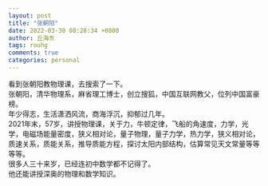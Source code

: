 ```yaml
---
layout: post
title: "张朝阳"
date: 2022-03-30 08:28:34 +0800
author: 丘海东 
tags: rouhg
comments: true
categories: personal
---
```

看到张朝阳教物理课，去搜索了一下。  
张朝阳，清华物理系，麻省理工博士，创立搜狐，中国互联网教父，位列中国富豪榜。  
年少得志，生活潇洒风流，商海浮沉，抑郁过几年。  
2021年末，57岁，讲授物理课，关于力，牛顿定律，飞船的角速度，力学，光学，电磁场能量密度，狭义相对论，量子物理，量子力学，热力学，狭义相对论，质速关系，质能关系，推导质能方程，探讨太阳内部结构，估算常见天文常量等等等等。  
很多人三十来岁，已经连初中数学都不记得了。  
他还能讲授深奥的物理和数学知识。

